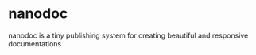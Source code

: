 nanodoc
=======

nanodoc is a tiny publishing system for creating beautiful and responsive documentations
